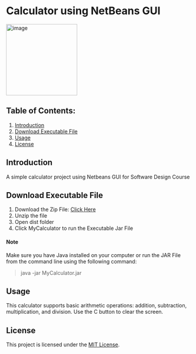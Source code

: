 # Calculator using NetBeans GUI

<img width="193" alt="image" src="https://github.com/CJ-rogue/Calculator-using-Netbeans/assets/137157404/3f35b7a6-f710-4499-8ba1-c66bdd2e419a">

## Table of Contents:
1. [Introduction](https://github.com/CJ-rogue/Calculator-using-Netbeans?tab=readme-ov-file#introduction)
2. [Download Executable File](https://github.com/CJ-rogue/Calculator-using-Netbeans?tab=readme-ov-file#Download-Executable-File)
3. [Usage](https://github.com/CJ-rogue/Calculator-using-Netbeans?tab=readme-ov-file#Usage)
4. [License](https://github.com/CJ-rogue/Calculator-using-Netbeans?tab=readme-ov-file#license)

## Introduction
A simple calculator project using Netbeans GUI for Software Design Course

## Download Executable File
1. Download the Zip File: [Click Here](https://github.com/CJ-rogue/Calculator-using-Netbeans/releases/download/v1.0/MyCalculator.Jar.File.zip)
1. Unzip the file
2. Open dist folder
3. Click MyCalculator to run the Executable Jar File

#### Note
Make sure you have Java installed on your computer or run the JAR File from the command line using the following command:
> java -jar MyCalculator.jar

## Usage
This calculator supports basic arithmetic operations: addition, subtraction, multiplication, and division. Use the C button to clear the screen.

## License
This project is licensed under the [MIT License](https://github.com/CJ-rogue/Calculator/blob/main/LICENSE).
